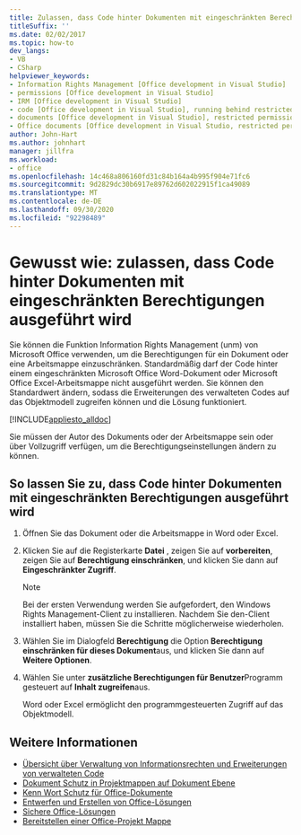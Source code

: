 ```yaml
---
title: Zulassen, dass Code hinter Dokumenten mit eingeschränkten Berechtigungen ausgeführt wird
titleSuffix: ''
ms.date: 02/02/2017
ms.topic: how-to
dev_langs:
- VB
- CSharp
helpviewer_keywords:
- Information Rights Management [Office development in Visual Studio]
- permissions [Office development in Visual Studio]
- IRM [Office development in Visual Studio]
- code [Office development in Visual Studio], running behind restricted documents
- documents [Office development in Visual Studio], restricted permissions
- Office documents [Office development in Visual Studio, restricted permissions
author: John-Hart
ms.author: johnhart
manager: jillfra
ms.workload:
- office
ms.openlocfilehash: 14c468a806160fd31c84b164a4b995f904e71fc6
ms.sourcegitcommit: 9d2829dc30b6917e89762d602022915f1ca49089
ms.translationtype: MT
ms.contentlocale: de-DE
ms.lasthandoff: 09/30/2020
ms.locfileid: "92298489"
---
```

# <a name="how-to-permit-code-to-run-behind-documents-with-restricted-permissions"></a>Gewusst wie: zulassen, dass Code hinter Dokumenten mit eingeschränkten Berechtigungen ausgeführt wird
  Sie können die Funktion Information Rights Management (unm) von Microsoft Office verwenden, um die Berechtigungen für ein Dokument oder eine Arbeitsmappe einzuschränken. Standardmäßig darf der Code hinter einem eingeschränkten Microsoft Office Word-Dokument oder Microsoft Office Excel-Arbeitsmappe nicht ausgeführt werden. Sie können den Standardwert ändern, sodass die Erweiterungen des verwalteten Codes auf das Objektmodell zugreifen können und die Lösung funktioniert.

 [!INCLUDE[appliesto_alldoc](../vsto/includes/appliesto-alldoc-md.md)]

 Sie müssen der Autor des Dokuments oder der Arbeitsmappe sein oder über Vollzugriff verfügen, um die Berechtigungseinstellungen ändern zu können.

## <a name="to-permit-code-to-run-behind-documents-with-restricted-permissions"></a>So lassen Sie zu, dass Code hinter Dokumenten mit eingeschränkten Berechtigungen ausgeführt wird

1. Öffnen Sie das Dokument oder die Arbeitsmappe in Word oder Excel.

2. Klicken Sie auf die Registerkarte **Datei** , zeigen Sie auf **vorbereiten**, zeigen Sie auf **Berechtigung einschränken**, und klicken Sie dann auf **Eingeschränkter Zugriff**.

   > [!NOTE]
   > Bei der ersten Verwendung werden Sie aufgefordert, den Windows Rights Management-Client zu installieren. Nachdem Sie den-Client installiert haben, müssen Sie die Schritte möglicherweise wiederholen.

3. Wählen Sie im Dialogfeld **Berechtigung** die Option **Berechtigung einschränken für dieses Dokument**aus, und klicken Sie dann auf **Weitere Optionen**.

4. Wählen Sie unter **zusätzliche Berechtigungen für Benutzer**Programm gesteuert auf **Inhalt zugreifen**aus.

   Word oder Excel ermöglicht den programmgesteuerten Zugriff auf das Objektmodell.

## <a name="see-also"></a>Weitere Informationen
- [Übersicht über Verwaltung von Informationsrechten und Erweiterungen von verwalteten Code](../vsto/information-rights-management-and-managed-code-extensions-overview.md)
- [Dokument Schutz in Projektmappen auf Dokument Ebene](../vsto/document-protection-in-document-level-solutions.md)
- [Kenn Wort Schutz für Office-Dokumente](../vsto/password-protection-on-office-documents.md)
- [Entwerfen und Erstellen von Office-Lösungen](../vsto/designing-and-creating-office-solutions.md)
- [Sichere Office-Lösungen](../vsto/securing-office-solutions.md)
- [Bereitstellen einer Office-Projekt Mappe](../vsto/deploying-an-office-solution.md)
